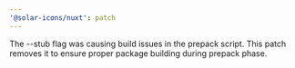 ```yaml
---
'@solar-icons/nuxt': patch
---
```


The --stub flag was causing build issues in the prepack script. This patch removes it to ensure proper package building during prepack phase.
